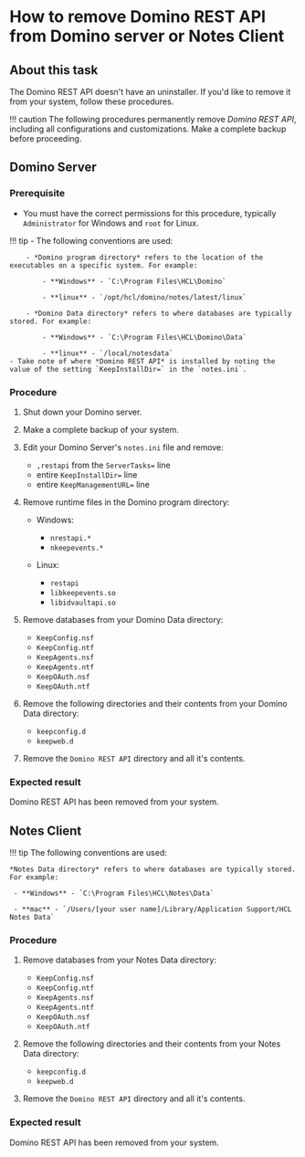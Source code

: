 # How to remove Domino REST API from Domino server or Notes Client

## About this task

The Domino REST API doesn't have an uninstaller. If you'd like to remove it from your system, follow these procedures.

<!-- prettier-ignore -->
!!! caution
    The following procedures permanently remove *Domino REST API*, including all configurations and customizations. Make a complete backup before proceeding.

## Domino Server

### Prerequisite

- You must have the correct permissions for this procedure, typically `Administrator` for Windows and `root` for Linux.

<!-- prettier-ignore -->
!!! tip
    - The following conventions are used:

        - *Domino program directory* refers to the location of the executables on a specific system. For example:

            - **Windows** - `C:\Program Files\HCL\Domino`

            - **linux** - `/opt/hcl/domino/notes/latest/linux`

        - *Domino Data directory* refers to where databases are typically stored. For example:

            - **Windows** - `C:\Program Files\HCL\Domino\Data`

            - **linux** - `/local/notesdata`
    - Take note of where *Domino REST API* is installed by noting the value of the setting `KeepInstallDir=` in the `notes.ini`.

### Procedure

1. Shut down your Domino server.
2. Make a complete backup of your system.
3. Edit your Domino Server's `notes.ini` file and remove:

      - `,restapi` from the `ServerTasks=` line
      - entire `KeepInstallDir=` line
      - entire `KeepManagementURL=` line

4. Remove runtime files in the Domino program directory:

      - Windows:

         - `nrestapi.*`
         - `nkeepevents.*`

      - Linux:

         - `restapi`
         - `libkeepevents.so`
         - `libidvaultapi.so`

5. Remove databases from your Domino Data directory:

      - `KeepConfig.nsf`
      - `KeepConfig.ntf`
      - `KeepAgents.nsf`
      - `KeepAgents.ntf`
      - `KeepOAuth.nsf`
      - `KeepOAuth.ntf`

6. Remove the following directories and their contents from your Domino Data directory:

      - `keepconfig.d`
      - `keepweb.d`

7. Remove the `Domino REST API` directory and all it's contents.

### Expected result

Domino REST API has been removed from your system.

## Notes Client

<!-- prettier-ignore -->
!!! tip
    The following conventions are used:

    *Notes Data directory* refers to where databases are typically stored. For example:

     - **Windows** - `C:\Program Files\HCL\Notes\Data`

     - **mac** - `/Users/[your user name]/Library/Application Support/HCL Notes Data`

### Procedure

1. Remove databases from your Notes Data directory:

      - `KeepConfig.nsf`
      - `KeepConfig.ntf`
      - `KeepAgents.nsf`
      - `KeepAgents.ntf`
      - `KeepOAuth.nsf`
      - `KeepOAuth.ntf`

2. Remove the following directories and their contents from your Notes Data directory:

      - `keepconfig.d`
      - `keepweb.d`

3. Remove the `Domino REST API` directory and all it's contents.

### Expected result

Domino REST API has been removed from your system.
